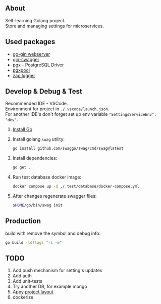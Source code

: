 ## About

Self-learning Golang project.
<br />
Store and managing settings for microservices.

## Used packages
- [go-gin webserver](https://github.com/gin-gonic/gin)
- [gin-swagger](https://github.com/swaggo/gin-swagger)
- [pgx - PostgreSQL Driver](https://github.com/jackc/pgx)
- [pgxpool](https://pkg.go.dev/github.com/jackc/pgx/v4/pgxpool)
- [zap logger](https://github.com/uber-go/zap)


## Develop & Debug & Test
 
Recommended IDE - VSCode.
<br />
Environment for project in `./.vscode/launch.json`.
<br />
For another IDE's don't forget set up env variable `"SettingsServiceEnv": "dev"`.

1. [Install Go](https://go.dev/dl/)
0. Install golang `swag` utility:
    ```bash
    go install github.com/swaggo/swag/cmd/swag@latest
    ```
0. Install dependencies:
    ```bash
    go get .
    ```
0. Run test database docker image:
    ```bash
    docker compose up -d ./.test/database/docker-compose.yml
    ```

0. After changes regenerate swagger files:
    ```bash
    $HOME/go/bin/swag init
    ```

## Production 

build with remove the symbol and debug info:
```bash
go build -ldflags "-s -w"
```

## TODO

1. Add push mechanism for setting's updates
0. Add auth
0. Add unit-tests
0. Try another DB, for example mongo
0. Appy [project layout](https://github.com/golang-standards/project-layout/tree/master)
0. dockerize
